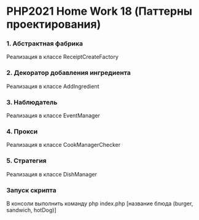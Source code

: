 # PHP2021 Home Work 18 (Паттерны проектирования)

### 1. Абстрактная фабрика
Реализация в классе ReceiptCreateFactory

### 2. Декоратор добавления ингредиента
Реализация в классе AddIngredient

### 3. Наблюдатель
Реализация в классе EventManager

### 4. Прокси
Реализация в классе CookManagerChecker

### 5. Стратегия
Реализация в классе DishManager

### Запуск скрипта
В консоли выполнить команду php index.php [название блюда (burger, sandwich, hotDog)]
